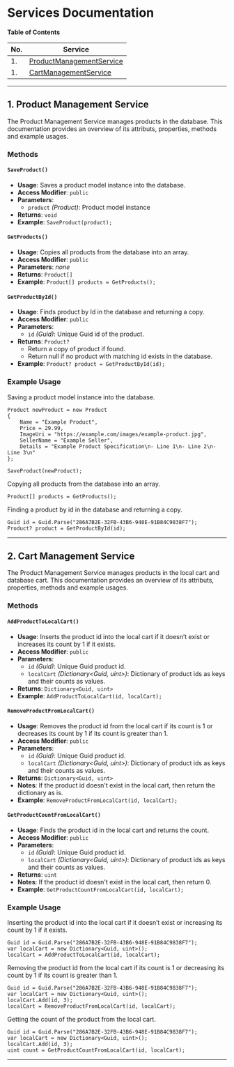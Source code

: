 ﻿# Services Documentation

**Table of Contents**

| No. | Service |
| --- | ----- |
| 1.  | [ProductManagementService](#product-management-service) |
| 1.  | [CartManagementService](#cart-management-service) |

---

## 1. Product Management Service

The Product Management Service manages products in the database.
This documentation provides an overview of its attributs, properties, methods and example usages.

### Methods

#### `SaveProduct()`

- **Usage**: Saves a product model instance into the database.
- **Access Modifier**: `public`
- **Parameters**:
    - `product` *(Product)*: Product model instance
- **Returns**: `void`
- **Example**: `SaveProduct(product);`

#### `GetProducts()`

- **Usage**: Copies all products from the database into an array.
- **Access Modifier**: `public`
- **Parameters**: *none*
- **Returns**: `Product[]`
- **Example**: `Product[] products = GetProducts();`

#### `GetProductById()`

- **Usage**: Finds product by Id in the database and returning a copy.
- **Access Modifier**: `public`
- **Parameters**:
    - `id` *(Guid)*: Unique Guid id of the product.
- **Returns**: `Product?`
    - Return a copy of product if found.
    - Return null if no product with matching id exists in the database.
- **Example**: `Product? product = GetProductById(id);`

### Example Usage

Saving a product model instance into the database.
```
Product newProduct = new Product
{
    Name = "Example Product",
    Price = 29.99,
    ImageUri = "https://example.com/images/example-product.jpg",
    SellerName = "Example Seller",
    Details = "Example Product Specification\n- Line 1\n- Line 2\n- Line 3\n"
};

SaveProduct(newProduct);
```

Copying all products from the database into an array.
```
Product[] products = GetProducts();
```

Finding a product by id in the database and returning a copy.
```
Guid id = Guid.Parse("286A7B2E-32FB-43B6-948E-91B84C9838F7");
Product? product = GetProductById(id);
```

---

## 2. Cart Management Service

The Product Management Service manages products in the local cart and database cart.
This documentation provides an overview of its attributs, properties, methods and example usages.

### Methods

#### `AddProductToLocalCart()`

- **Usage**: Inserts the product id into the local cart if it doesn’t exist 
or increases its count by 1 if it exists.
- **Access Modifier**: `public`
- **Parameters**:
    - `id` *(Guid)*: Unique Guid product id.
    - `localCart` *(Dictionary<Guid, uint>)*: Dictionary of product ids as keys and their counts as values.
- **Returns**: `Dictionary<Guid, uint>`
- **Example**: `AddProductToLocalCart(id, localCart);`

#### `RemoveProductFromLocalCart()`

- **Usage**: Removes the product id from the local cart if its count is 1 
or decreases its count by 1 if its count is greater than 1.
- **Access Modifier**: `public`
- **Parameters**:
    - `id` *(Guid)*: Unique Guid product id.
    - `localCart` *(Dictionary<Guid, uint>)*:  Dictionary of product ids as keys and their counts as values.
- **Returns**: `Dictionary<Guid, uint>`
- **Notes**: If the product id doesn't exist in the local cart, then return the dictionary as is.
- **Example**: `RemoveProductFromLocalCart(id, localCart);`

#### `GetProductCountFromLocalCart()`

- **Usage**: Finds the product id in the local cart and returns the count.
- **Access Modifier**: `public`
- **Parameters**:
    - `id` *(Guid)*: Unique Guid product id.
    - `localCart` *(Dictionary<Guid, uint>)*:  Dictionary of product ids as keys and their counts as values.
- **Returns**: `uint`
- **Notes**: If the product id doesn't exist in the local cart, then return 0.
- **Example**: `GetProductCountFromLocalCart(id, localCart);`

### Example Usage

Inserting the product id into the local cart if it doesn’t exist 
or increasing its count by 1 if it exists.
```
Guid id = Guid.Parse("286A7B2E-32FB-43B6-948E-91B84C9838F7");
var localCart = new Dictionary<Guid, uint>();
localCart = AddProductToLocalCart(id, localCart);
```

Removing the product id from the local cart if its count is 1
or decreasing its count by 1 if its count is greater than 1.
```
Guid id = Guid.Parse("286A7B2E-32FB-43B6-948E-91B84C9838F7");
var localCart = new Dictionary<Guid, uint>();
localCart.Add(id, 3);
localCart = RemoveProductFromLocalCart(id, localCart);
```

Getting the count of the product from the local cart.
```
Guid id = Guid.Parse("286A7B2E-32FB-43B6-948E-91B84C9838F7");
var localCart = new Dictionary<Guid, uint>();
localCart.Add(id, 3);
uint count = GetProductCountFromLocalCart(id, localCart);
```

---
